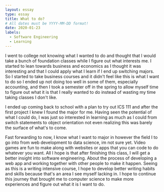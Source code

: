 ```yaml
---
layout: essay
type: essay
title: What to do?
# All dates must be YYYY-MM-DD format!
date: 2020-01-23
labels:
  - Software Engineering
  - Learning
---
```


I went to college not knowing what I wanted to do and thought that I would take a bunch of foundation classes while I figure out what interests me. I started to lean towards business and economics as I thought it was interesting and that I could apply what I learn if I end up switching majors. So I started to take business courses and it didn't feel like this is what I want to do so I ended up not doing too well in some of them, especially accounting, and then I took a semester off in the spring to allow myself time to figure out what it is that I really wanted to do instead of wasting my time taking classes I don't like.

I ended up coming back to school with a plan to try out ICS 111 and after the first project I knew I found the major for me. Having seen the potential of what I could do, I was just so interested in learning as much as I could from switch statements to object orientation not even realizing this was barely the surface of what's to come.

Fast forwarding to now, I know what I want to major in however the field I to go into from web development to data science, im not sure yet. Video games are fun to make along with websites or apps that you can code to do whatever you want. All I hope is that after finishing this class, I will get a better insight into software engineering. About the process of developing a web app and working together with other people to make it happen. Seeing as this is a writing intensive course, I hope to develop better writing habits and skills because that's an area I see myself lacking in. I hope to continue this journey that brought me to computer science to make more experiences and figure out what it is I want to do.



